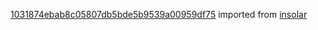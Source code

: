 [1031874ebab8c05807db5bde5b9539a00959df75](https://github.com/insolar/insolar/commit/1031874ebab8c05807db5bde5b9539a00959df75) imported from [insolar](https://github.com/insolar/insolar)
